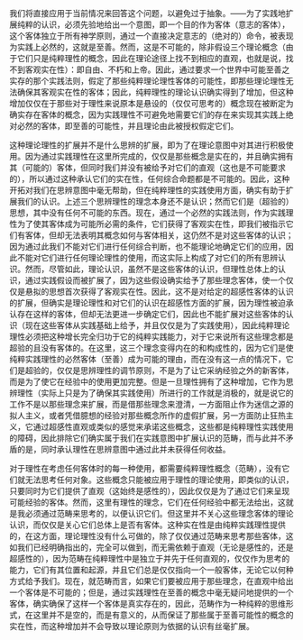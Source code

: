 
我们将直接应用于当前情况来回答这个问题，以避免过于抽象。——为了实践地扩展纯粹的认识，必须先验地给出一个意图，即一个目的作为客体（意志的客体），这个客体独立于所有神学原则，通过一个直接决定意志的（绝对的）命令，被表现为实践上必然的，这就是至善。然而，这是不可能的，除非假设三个理论概念（由于它们只是纯粹理性的概念，因此在理论途径上找不到相应的直观，也就是说，找不到客观实在性）：即自由、不朽和上帝。因此，通过要求一个世界中可能至善之实存的那个实践法则，假定了那些纯粹理论理性客体的可能性，即那些理论理性无法确保其客观实在性的客体；因此，纯粹理性的理论认识确实得到了增加，但这种增加仅仅在于那些对于理性来说原本是悬设的（仅仅可思考的）概念现在被断定为确实存在客体的概念，因为实践理性不可避免地需要它们的存在来实现其实践上绝对必然的客体，即至善的可能性，并且理论由此被授权假定它们。

这种理论理性的扩展并不是什么思辨的扩展，即为了在理论意图中对其进行积极使用。因为通过实践理性在这里所完成的，仅仅是那些概念是实在的，并且确实拥有其（可能的）客体，但同时我们并没有被给予对它们的直观（这也是不可能要求的），所以通过这种承认它们的实在性，任何综合命题都是不可能的。因此，这种开拓对我们在思辨意图中毫无帮助，但在纯粹理性的实践使用方面，确实有助于扩展我们的认识。上述三个思辨理性的理念本身还不是认识；然而它们是（超验的）思想，其中没有任何不可能的东西。现在，通过一个必然的实践法则，作为实践理性为了使其客体成为可能所必需的条件，它们获得了客观实在性，即我们被指示它们有客体，但却无法表明其概念如何与客体相关，这仍然不是对这些客体的认识；因为通过此我们不能对它们进行任何综合判断，也不能理论地确定它们的应用，因此不能对它们进行任何理论理性的使用，而这实际上构成了对它们的所有思辨认识。然而，尽管如此，理论认识，虽然不是这些客体的认识，但理性总体上的认识，通过实践假设而被扩展了，因为这些假设确实给予了那些理念客体，使一个仅仅是悬拟的思想首次获得了客观实在性。因此，这不是对给定的超感性客体的认识的扩展，但确实是理论理性和对它们的认识在超感性方面的扩展，因为理性被迫承认存在这样的客体，但却无法更进一步确定它们，因此也不能扩展对这些客体的认识（现在这些客体从实践基础上给予，并且仅仅是为了实践使用），因此纯粹理论理性必须把这种增长完全归功于它的纯粹实践能力，对于它来说所有这些理念都是超验的且没有客体的。在这里，这三个理念变得内在的和构成性的，因为它们是使纯粹实践理性的必然客体（至善）成为可能的理由，而在没有这一点的情况下，它们是超验的，仅仅是思辨理性的调节原则，不是为了让它采纳经验之外的新客体，而是为了使它在经验中的使用更加完整。但是一旦理性拥有了这种增加，它作为思辨理性（实际上只是为了确保其实践使用）所进行的工作就是消极的，就是说它的工作不是以那些理念来扩展，而是借那些理念来澄清，一方面阻止作为迷信之源的拟人主义，或者凭借臆想的经验对那些概念所作的虚假扩展，另一方面防止狂热主义，它通过超感性直观或类似的感觉来承诺这些概念，这些都是纯粹理性实践使用的障碍，因此排除它们确实属于我们在实践意图中扩展认识的范畴，而与此并不矛盾的是，同时承认理性在思辨意图中通过此并未获得任何收益。

对于理性在考虑任何客体时的每一种使用，都需要纯粹理性概念（范畴），没有它们就无法思考任何对象。这些概念只能被应用于理性的理论使用，即类似的认识，只要同时为它们提供了直观（这始终是感性的），因此仅仅是为了通过它们来呈现可能经验的客体。然而，这里有理性的理念，它们在任何经验中都无法给出，这就是我必须通过范畴来思考的，以便认识它们。但这里并不关心这些理念客体的理论认识，而仅仅是关心它们总体上是否有客体。这种实在性是由纯粹实践理性提供的，在这方面，理论理性没有什么可做的，除了仅仅通过范畴来思考那些客体，这如我们已经明确指出的，完全可以做到，而无需依赖于直观（无论是感性的，还是超感性的），因为范畴在纯粹理性中是独立于并先于任何直观的，仅仅作为思考的能力，它们有其位置和起源，并且它们总是仅仅指向一个一般客体，无论它以何种方式给予我们。现在，就范畴而言，如果它们要被应用于那些理念，在直观中给出一个客体是不可能的；但是，通过实践理性在至善的概念中毫无疑问地提供的一个客体，确实确保了这样一个客体是真实存在的，因此，范畴作为一种纯粹的思维形式，在这里并不是空的，而是有意义的，从而保证了那些属于至善可能性的概念的实在性，而这种增加并不会导致以理论原则为依据的认识有丝毫扩展。